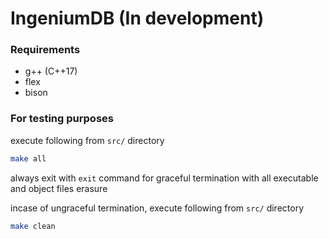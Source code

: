 # IngeniumDB (In development)

### Requirements

- g++ (C++17)
- flex
- bison

### For testing purposes

execute following from `src/` directory
```bash
make all
```

always exit with `exit` command for graceful termination with all executable and object files erasure

incase of ungraceful termination, execute following from `src/` directory
```bash
make clean
```


